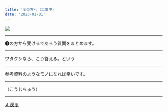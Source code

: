 ```yaml
---
title: '①の方へ（工事中）'
date: '2023-01-01'
---
```

![](/images/01.jpg)
***
➊の方から受けるであろう質問をまとめます。
***
ワタクシなら、こう答える。という
***
参考資料のようなモノになれば幸いです。  
***
（こうじちゅう）
***
[ ↲ 戻る ](/posts/1)
